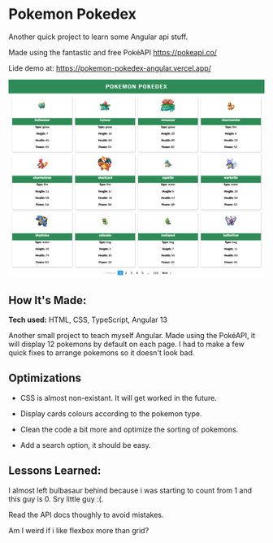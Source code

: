 # Pokemon Pokedex

Another quick project to learn some Angular api stuff.

Made using the fantastic and free PokéAPI https://pokeapi.co/

Lide demo at: https://pokemon-pokedex-angular.vercel.app/

![Image text](screenshot.png) 

## How It's Made:

**Tech used:** HTML, CSS, TypeScript, Angular 13

Another small project to teach myself Angular.
Made using the PokéAPI, it will display 12 pokemons by default on each page.
I had to make a few quick fixes to arrange pokemons so it doesn't look bad.

## Optimizations

- CSS is almost non-existant. It will get worked in the future.

- Display cards colours according to the pokemon type.

- Clean the code a bit more and optimize the sorting of pokemons.

- Add a search option, it should be easy.



## Lessons Learned:

I almost left bulbasaur behind because i was starting to count from 1 and this guy is 0. Sry little guy :(.

Read the API docs thoughly to avoid mistakes.

Am I weird if i like flexbox more than grid?